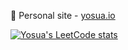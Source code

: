 👋  Personal site - [yosua.io](https://yosua.io)

[![Yosua's LeetCode stats](https://leetcode-stats-six.vercel.app/api?username=yosuamuliawan19)](https://github.com/KnlnKS/leetcode-stats)

